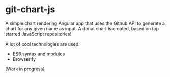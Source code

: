 git-chart-js
============

A simple chart rendering Angular app that uses the Github API to generate a chart for any given name as input. A donut chart is created, based on top starred JavaScript repositories!

A lot of cool technologies are used:

* ES6 syntax and modules
* Browserify

[Work in progress]
